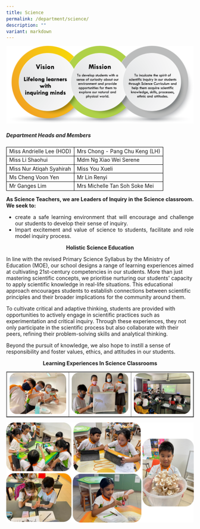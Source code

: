 ```yaml
---
title: Science
permalink: /department/science/
description: ""
variant: markdown
---
```

<img src="/images/sci1.png">
<h5 class="fl-heading"><strong>Department Heads and Members</strong></h5>
<table>
<tbody>
<tr>
<td style="border:1px solid black;">Miss Andrielle Lee (HOD)</td>
<td style="border:1px solid black;">Mrs Chong - Pang Chu Keng (LH)</td>
</tr>
<tr>
<td style="border:1px solid black;">Miss Li Shaohui</td>
<td style="border:1px solid black;">Mdm Ng Xiao Wei Serene</td>
</tr>
<tr>
<td style="border:1px solid black;">Miss Nur Atiqah Syahirah</td>
<td style="border:1px solid black;">Miss You Xueli</td>
</tr>
<tr>
<td style="border:1px solid black;">Ms Cheng Voon Yen</td>
<td style="border:1px solid black;">Mr Lin Renyi</td>
</tr>
<tr>
<td style="border:1px solid black;">Mr Ganges Lim</td>
<td style="border:1px solid black;">Mrs Michelle Tan Soh Soke Mei</td>
</tr>
</tbody>
</table>
<p style="text-align: justify;"><strong>As Science Teachers, we are Leaders of Inquiry in the Science classroom. We seek to:</strong></p>
<ul>
<li style="text-align: justify;">create a safe learning environment that will encourage and challenge our students to develop their sense of inquiry.</li>
<li style="text-align: justify;">Impart excitement and value of science to students, facilitate and role model inquiry process.</li>
</ul>

<p style="text-align: center;"><strong>Holistic Science Education</strong></p> 
In line with the revised Primary Science Syllabus by the Ministry of Education (MOE), our school designs a range of learning experiences aimed at cultivating 21st-century competencies in our students. More than just mastering scientific concepts, we prioritise nurturing our students' capacity to apply scientific knowledge in real-life situations. This educational approach encourages students to establish connections between scientific principles and their broader implications for the community around them.

To cultivate critical and adaptive thinking, students are provided with opportunities to actively engage in scientific practices such as experimentation and critical inquiry. Through these experiences, they not only participate in the scientific process but also collaborate with their peers, refining their problem-solving skills and analytical thinking.

Beyond the pursuit of knowledge, we also hope to instill a sense of responsibility and foster values, ethics, and attitudes in our students.




<p style="text-align: center;"><strong>Learning Experiences In Science Classrooms
</strong></p>
<table style="border-collapse: collapse; width: 100%;" border="1">
<tbody>
<tr>
<td style="width: 33.3333%;"><img src="/images/sci3.png"></td>
<td style="width: 33.3333%;"><img src="/images/sci4.png"></td>
<td style="width: 33.3333%;"><img src="/images/sci5.png"></td>
	</tr>
</tbody>
</table>

<img src="/images/science_1.jpg">



